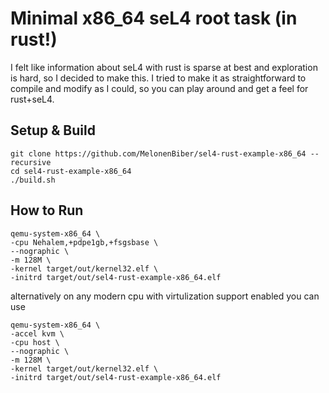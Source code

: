 Minimal x86_64 seL4 root task (in rust!)
====================
I felt like information about seL4 with rust is sparse at best and exploration is hard, so I decided to make this.
I tried to make it as straightforward to compile and modify as I could, so you can play around and get a feel for rust+seL4.

Setup & Build
---------------
```
git clone https://github.com/MelonenBiber/sel4-rust-example-x86_64 --recursive
cd sel4-rust-example-x86_64
./build.sh
```

How to Run
---------------
```
qemu-system-x86_64 \
-cpu Nehalem,+pdpe1gb,+fsgsbase \
--nographic \
-m 128M \
-kernel target/out/kernel32.elf \
-initrd target/out/sel4-rust-example-x86_64.elf
```
alternatively on any modern cpu with virtulization support enabled you can use
```
qemu-system-x86_64 \
-accel kvm \
-cpu host \
--nographic \
-m 128M \
-kernel target/out/kernel32.elf \
-initrd target/out/sel4-rust-example-x86_64.elf
```

